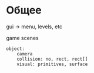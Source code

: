 # Общее
gui -> menu, levels, etc

game scenes

    object:
        camera
        collision: no, rect, rect[]
        visual: primitives, surface